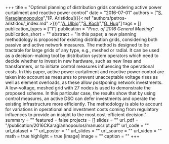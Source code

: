+++
title = "Optimal planning of distribution grids considering active power curtailment and reactive power control"
date = "2016-07-01"
authors = ["[S. Karagiannopoulos](https://scholar.google.com/citations?user=Tcam1KYAAAAJ)","[P. Aristidou]({{< ref "authors/petros-aristidou/_index.md" >}})","[A. Ulbig](https://scholar.google.ch/citations?user=I1eJUa0AAAAJ)","[S. Koch](https://scholar.google.ch/citations?user=RllLoicAAAAJ)","[G. Hug](https://scholar.google.com/citations?hl=en&user=dBT_MOAAAAAJ)"]
tags = []
publication_types = ["1"]
publication = "_Proc. of 2016 General Meeting_"
publication_short = ""
abstract = "In this paper, a new planning methodology is proposed for existing distribution grids, considering both passive and active network measures. The method is designed to be tractable for large grids of any type, e.g., meshed or radial. It can be used as a decision-making tool by distribution system operators which need to decide whether to invest in new hardware, such as new lines and transformers, or to initiate control measures influencing the operational costs. In this paper, active power curtailment and reactive power control are taken into account as measures to prevent unacceptable voltage rises as well as element overloads, as these allow postponing network investments. A low-voltage, meshed grid with 27 nodes is used to demonstrate the proposed scheme. In this particular case, the results show that by using control measures, an active DSO can defer investments and operate the existing infrastructure more efficiently. The methodology is able to account for variations in operational and investment costs coming from regulatory influences to provide an insight to the most cost-efficient decision."
summary = ""
featured = false
projects = []
slides = ""
url_pdf = "/publication/2016CKaragiannopoulos/manuscript.pdf"
url_code = ""
url_dataset = ""
url_poster = ""
url_slides = ""
url_source = ""
url_video = ""
math = true
highlight = true
[image]
image = ""
caption = ""
+++

